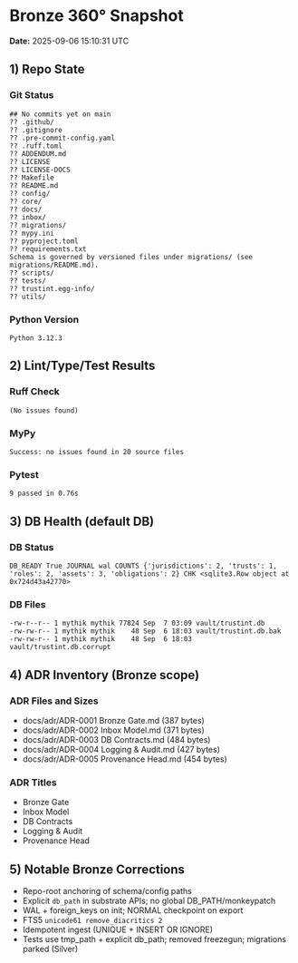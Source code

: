 # Bronze 360° Snapshot

**Date:** 2025-09-06 15:10:31 UTC

## 1) Repo State

### Git Status
```
## No commits yet on main
?? .github/
?? .gitignore
?? .pre-commit-config.yaml
?? .ruff.toml
?? ADDENDUM.md
?? LICENSE
?? LICENSE-DOCS
?? Makefile
?? README.md
?? config/
?? core/
?? docs/
?? inbox/
?? migrations/
?? mypy.ini
?? pyproject.toml
?? requirements.txt
Schema is governed by versioned files under migrations/ (see migrations/README.md).
?? scripts/
?? tests/
?? trustint.egg-info/
?? utils/
```

### Python Version
```
Python 3.12.3
```

## 2) Lint/Type/Test Results

### Ruff Check
```
(No issues found)
```

### MyPy
```
Success: no issues found in 20 source files
```

### Pytest
```
9 passed in 0.76s
```

## 3) DB Health (default DB)

### DB Status
```
DB_READY True JOURNAL wal COUNTS {'jurisdictions': 2, 'trusts': 1, 'roles': 2, 'assets': 3, 'obligations': 2} CHK <sqlite3.Row object at 0x724d43a42770>
```

### DB Files
```
-rw-r--r-- 1 mythik mythik 77824 Sep  7 03:09 vault/trustint.db
-rw-rw-r-- 1 mythik mythik    48 Sep  6 18:03 vault/trustint.db.bak
-rw-rw-r-- 1 mythik mythik    48 Sep  6 18:03 vault/trustint.db.corrupt
```

## 4) ADR Inventory (Bronze scope)

### ADR Files and Sizes
- docs/adr/ADR-0001 Bronze Gate.md (387 bytes)
- docs/adr/ADR-0002 Inbox Model.md (371 bytes)
- docs/adr/ADR-0003 DB Contracts.md (484 bytes)
- docs/adr/ADR-0004 Logging & Audit.md (427 bytes)
- docs/adr/ADR-0005 Provenance Head.md (454 bytes)

### ADR Titles
- Bronze Gate
- Inbox Model
- DB Contracts
- Logging & Audit
- Provenance Head

## 5) Notable Bronze Corrections

- Repo-root anchoring of schema/config paths
- Explicit `db_path` in substrate APIs; no global DB_PATH/monkeypatch
- WAL + foreign_keys on init; NORMAL checkpoint on export
- FTS5 `unicode61 remove_diacritics 2`
- Idempotent ingest (UNIQUE + INSERT OR IGNORE)
- Tests use tmp_path + explicit db_path; removed freezegun; migrations parked (Silver)
